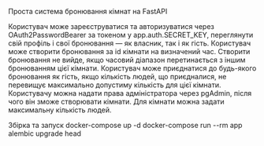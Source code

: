 Проста система бронювання кімнат на FastAPI

Користувач може зареєструватися та авторизуватися через OAuth2PasswordBearer за токеном у app.auth.SECRET_KEY, переглянути свій профіль і свої бронювання — як власник, так і як гість.
Користувач може створити бронювання за id кімнати на визначений час. Створити бронювання не вийде, якщо часовий діапазон перетинається з іншим бронюванням цієї кімнати.
Користувач може приєднатися до будь-якого бронювання як гість, якщо кількість людей, що приєдналися, не перевищує максимально допустиму кількість для цієї кімнати.
Користувачу можна надати права адміністратора через pgAdmin, після чого він зможе створювати кімнати. Для кімнати можна задати максимальну кількість людей.

Збірка та запуск
  docker-compose up -d
  docker-compose run --rm app alembic upgrade head

